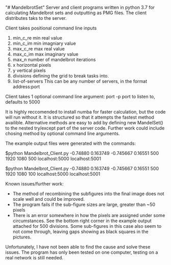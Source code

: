 "# MandelbrotSet" 
Server and client programs written in python 3.7 for calculating Mandelbrot sets and outputting as PMG files.
The client distributes taks to the server.

Client takes positional command line inputs
1. min_c_re           min real value
2. min_c_im           min imagniary value
3. max_c_re           max real value
4. max_c_im           max imaginary value
5. max_n              number of mandelbrot iterations
5. x                  horizontal pixels
6. y                  vertical pixels
7. divisions          defining the grid to break tasks into.
8. list-of-servers    This can be any number of servers, in the format address:port

Client takes 1 optional command line argument:
port -p port to listen to, defaults to 5000

It is highly reccomended to install numba for faster calculation, but the code will run without it. It is structured so that it attempts the fastest method availible. Alternative methods are easy to add by defining new MandelSet() to the nested try/except part of the server code. Further work could include chosing method by optional command line arguments.

The example output files were generated with the commands:

$python Mandelbrot_Client.py -0.74880 0.163749 -0.745667 0.16551 500 1920 1080 500 localhost:5000 localhost:5001

$python Mandelbrot_Client.py -0.74880 0.163749 -0.745667 0.16551 500 1920 1080 100 localhost:5000 localhost:5001

Known issues/further work: 
- The method of recombining the subfigures into the final image does not scale well and could be improved.
- The program fails if the sub-figure sizes are large, greater than ~50 pixels
- There is an error somewhere in how the pixels are assigned under some circumstances. See the bottom right corner in the example output attached for 500 divisions. Some sub-figures in this case also seem to not come through, leaving gaps showing as black squares in the pictures. 

Unfortunately, I have not been able to find the cause and solve these issues.
The program has only been tested on one computer, testing on a real network is still needed.
